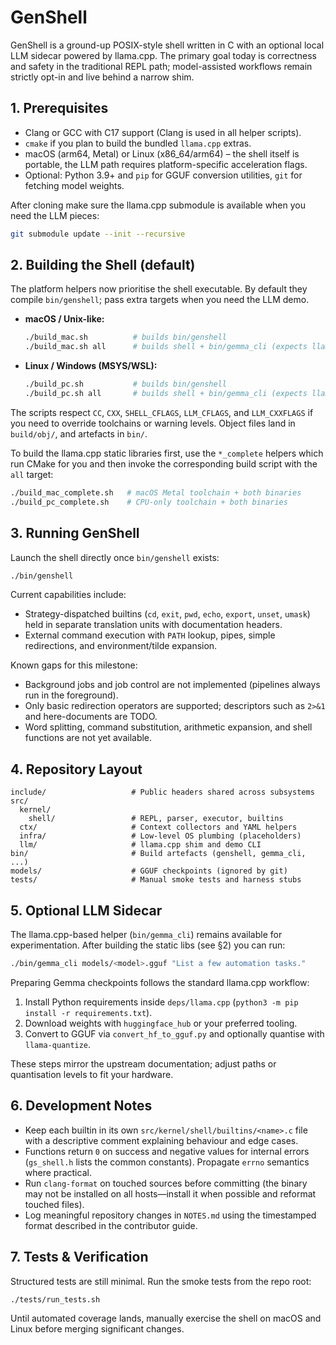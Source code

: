# GenShell

GenShell is a ground-up POSIX-style shell written in C with an optional local LLM sidecar powered by llama.cpp. The primary goal today is correctness and safety in the traditional REPL path; model-assisted workflows remain strictly opt-in and live behind a narrow shim.

## 1. Prerequisites
- Clang or GCC with C17 support (Clang is used in all helper scripts).
- `cmake` if you plan to build the bundled `llama.cpp` extras.
- macOS (arm64, Metal) or Linux (x86_64/arm64) – the shell itself is portable, the LLM path requires platform-specific acceleration flags.
- Optional: Python 3.9+ and `pip` for GGUF conversion utilities, `git` for fetching model weights.

After cloning make sure the llama.cpp submodule is available when you need the LLM pieces:

```bash
git submodule update --init --recursive
```

## 2. Building the Shell (default)
The platform helpers now prioritise the shell executable. By default they compile `bin/genshell`; pass extra targets when you need the LLM demo.

- **macOS / Unix-like:**
  ```bash
  ./build_mac.sh          # builds bin/genshell
  ./build_mac.sh all      # builds shell + bin/gemma_cli (expects llama.cpp static libs)
  ```
- **Linux / Windows (MSYS/WSL):**
  ```bash
  ./build_pc.sh           # builds bin/genshell
  ./build_pc.sh all       # builds shell + bin/gemma_cli (expects llama.cpp static libs)
  ```

The scripts respect `CC`, `CXX`, `SHELL_CFLAGS`, `LLM_CFLAGS`, and `LLM_CXXFLAGS` if you need to override toolchains or warning levels. Object files land in `build/obj/`, and artefacts in `bin/`.

To build the llama.cpp static libraries first, use the `*_complete` helpers which run CMake for you and then invoke the corresponding build script with the `all` target:

```bash
./build_mac_complete.sh   # macOS Metal toolchain + both binaries
./build_pc_complete.sh    # CPU-only toolchain + both binaries
```

## 3. Running GenShell
Launch the shell directly once `bin/genshell` exists:

```bash
./bin/genshell
```

Current capabilities include:
- Strategy-dispatched builtins (`cd`, `exit`, `pwd`, `echo`, `export`, `unset`, `umask`) held in separate translation units with documentation headers.
- External command execution with `PATH` lookup, pipes, simple redirections, and environment/tilde expansion.

Known gaps for this milestone:
- Background jobs and job control are not implemented (pipelines always run in the foreground).
- Only basic redirection operators are supported; descriptors such as `2>&1` and here-documents are TODO.
- Word splitting, command substitution, arithmetic expansion, and shell functions are not yet available.

## 4. Repository Layout
```
include/                   # Public headers shared across subsystems
src/
  kernel/
    shell/                 # REPL, parser, executor, builtins
  ctx/                     # Context collectors and YAML helpers
  infra/                   # Low-level OS plumbing (placeholders)
  llm/                     # llama.cpp shim and demo CLI
bin/                       # Build artefacts (genshell, gemma_cli, ...)
models/                    # GGUF checkpoints (ignored by git)
tests/                     # Manual smoke tests and harness stubs
```

## 5. Optional LLM Sidecar
The llama.cpp-based helper (`bin/gemma_cli`) remains available for experimentation. After building the static libs (see §2) you can run:

```bash
./bin/gemma_cli models/<model>.gguf "List a few automation tasks."
```

Preparing Gemma checkpoints follows the standard llama.cpp workflow:
1. Install Python requirements inside `deps/llama.cpp` (`python3 -m pip install -r requirements.txt`).
2. Download weights with `huggingface_hub` or your preferred tooling.
3. Convert to GGUF via `convert_hf_to_gguf.py` and optionally quantise with `llama-quantize`.

These steps mirror the upstream documentation; adjust paths or quantisation levels to fit your hardware.

## 6. Development Notes
- Keep each builtin in its own `src/kernel/shell/builtins/<name>.c` file with a descriptive comment explaining behaviour and edge cases.
- Functions return `0` on success and negative values for internal errors (`gs_shell.h` lists the common constants). Propagate `errno` semantics where practical.
- Run `clang-format` on touched sources before committing (the binary may not be installed on all hosts—install it when possible and reformat touched files).
- Log meaningful repository changes in `NOTES.md` using the timestamped format described in the contributor guide.

## 7. Tests & Verification
Structured tests are still minimal. Run the smoke tests from the repo root:

```bash
./tests/run_tests.sh
```

Until automated coverage lands, manually exercise the shell on macOS and Linux before merging significant changes.
